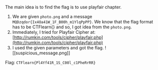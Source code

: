 The main idea is to find the flag is to use playfair chapter.

1. We are given `photo.png` and a message `MQDzqdor{Ix4Oa41W_1F_B00h_m1YlqPpPP}`. We know that the flag format has to be CTFlearn{} and so, I got idea from the `photo.png`.
2. Immediately, I tried for Playfair Cipher at: [http://rumkin.com/tools/cipher/playfair.php](http://rumkin.com/tools/cipher/playfair.php)
3. I used the given parameters and got the flag.
![[suspicious_message.png]]

Flag: ``CTFlearn{Pl4Yf41R_1S_C00l_c1PheRrRR}``

